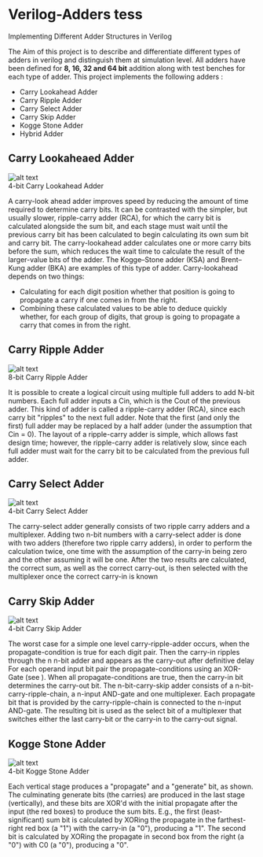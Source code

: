# Verilog-Adders tess
Implementing Different Adder Structures in Verilog

The Aim of this project is to describe and differentiate different types of adders in verilog and distinguish them at simulation level.
All adders have been defined for **8, 16, 32 and 64 bit** addition along with test benches for each type of adder.
This project implements the following adders :

* Carry Lookahead Adder
* Carry Ripple Adder
* Carry Select Adder
* Carry Skip Adder
* Kogge Stone Adder
* Hybrid Adder

## Carry Lookaheaed Adder

![alt text](https://upload.wikimedia.org/wikipedia/commons/thumb/0/04/4-bit_carry_lookahead_adder.svg/500px-4-bit_carry_lookahead_adder.svg.png)       
4-bit Carry Lookahead Adder

A carry-look ahead adder improves speed by reducing the amount of time required to determine carry bits. It can be contrasted with the simpler, but usually slower, ripple-carry adder (RCA), for which the carry bit is calculated alongside the sum bit, and each stage must wait until the previous carry bit has been calculated to begin calculating its own sum bit and carry bit. The carry-lookahead adder calculates one or more carry bits before the sum, which reduces the wait time to calculate the result of the larger-value bits of the adder. The Kogge–Stone adder (KSA) and Brent–Kung adder (BKA) are examples of this type of adder.
Carry-lookahead depends on two things:
* Calculating for each digit position whether that position is going to propagate a carry if one comes in from the right.
* Combining these calculated values to be able to deduce quickly whether, for each group of digits, that group is going to propagate a carry that comes in from the right.

## Carry Ripple Adder

![alt text](https://www.researchgate.net/publication/283037309/figure/fig2/AS:454461651984390@1485363509931/Eight-bit-Ripple-Carry-adder.png)  
8-bit Carry Ripple Adder


It is possible to create a logical circuit using multiple full adders to add N-bit numbers. Each full adder inputs a Cin, which is the Cout of the previous adder. This kind of adder is called a ripple-carry adder (RCA), since each carry bit "ripples" to the next full adder. Note that the first (and only the first) full adder may be replaced by a half adder (under the assumption that Cin = 0).
The layout of a ripple-carry adder is simple, which allows fast design time; however, the ripple-carry adder is relatively slow, since each full adder must wait for the carry bit to be calculated from the previous full adder.


## Carry Select Adder

![alt text](https://upload.wikimedia.org/wikipedia/en/thumb/1/10/Carry-select-adder-detailed-block.png/712px-Carry-select-adder-detailed-block.png)  
4-bit Carry Select Adder


The carry-select adder generally consists of two ripple carry adders and a multiplexer. Adding two n-bit numbers with a carry-select adder is done with two adders (therefore two ripple carry adders), in order to perform the calculation twice, one time with the assumption of the carry-in being zero and the other assuming it will be one. After the two results are calculated, the correct sum, as well as the correct carry-out, is then selected with the multiplexer once the correct carry-in is known


## Carry Skip Adder

![alt text](https://www.researchgate.net/profile/Sujan_Sarkar3/publication/322057640/figure/fig3/AS:631632960700450@1527604441337/8-bit-Carry-Skip-Adder.png)  
4-bit Carry Skip Adder


The worst case for a simple one level carry-ripple-adder occurs, when the propagate-condition is true for each digit pair. Then the carry-in ripples through the n n-bit adder and appears as the carry-out after definitive delay
For each operand input bit pair  the propagate-conditions using an XOR-Gate (see ). When all propagate-conditions are true, then the carry-in bit  determines the carry-out bit. The n-bit-carry-skip adder consists of a n-bit-carry-ripple-chain, a n-input AND-gate and one multiplexer. Each propagate bit that is provided by the carry-ripple-chain is connected to the n-input AND-gate. The resulting bit is used as the select bit of a multiplexer that switches either the last carry-bit or the carry-in  to the carry-out signal.


## Kogge Stone Adder

![alt text](https://elnndccpro.files.wordpress.com/2017/01/4bit-kogge-stone-adder.jpg)  
4-bit Kogge Stone Adder


Each vertical stage produces a "propagate" and a "generate" bit, as shown. The culminating generate bits (the carries) are produced in the last stage (vertically), and these bits are XOR'd with the initial propagate after the input (the red boxes) to produce the sum bits. E.g., the first (least-significant) sum bit is calculated by XORing the propagate in the farthest-right red box (a "1") with the carry-in (a "0"), producing a "1". The second bit is calculated by XORing the propagate in second box from the right (a "0") with C0 (a "0"), producing a "0".
